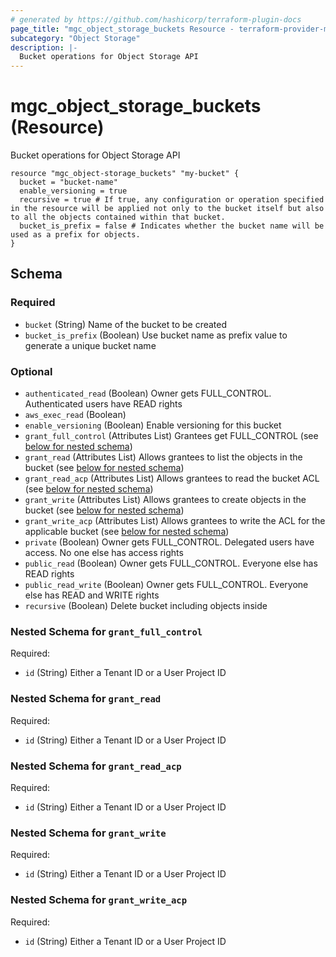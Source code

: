 ```yaml
---
# generated by https://github.com/hashicorp/terraform-plugin-docs
page_title: "mgc_object_storage_buckets Resource - terraform-provider-mgc"
subcategory: "Object Storage"
description: |-
  Bucket operations for Object Storage API
---
```


# mgc_object_storage_buckets (Resource)

Bucket operations for Object Storage API

```hcl
resource "mgc_object-storage_buckets" "my-bucket" {
  bucket = "bucket-name"
  enable_versioning = true
  recursive = true # If true, any configuration or operation specified in the resource will be applied not only to the bucket itself but also to all the objects contained within that bucket.
  bucket_is_prefix = false # Indicates whether the bucket name will be used as a prefix for objects.
}
```

<!-- schema generated by tfplugindocs -->
## Schema

### Required

- `bucket` (String) Name of the bucket to be created
- `bucket_is_prefix` (Boolean) Use bucket name as prefix value to generate a unique bucket name

### Optional

- `authenticated_read` (Boolean) Owner gets FULL_CONTROL. Authenticated users have READ rights
- `aws_exec_read` (Boolean)
- `enable_versioning` (Boolean) Enable versioning for this bucket
- `grant_full_control` (Attributes List) Grantees get FULL_CONTROL (see [below for nested schema](#nestedatt--grant_full_control))
- `grant_read` (Attributes List) Allows grantees to list the objects in the bucket (see [below for nested schema](#nestedatt--grant_read))
- `grant_read_acp` (Attributes List) Allows grantees to read the bucket ACL (see [below for nested schema](#nestedatt--grant_read_acp))
- `grant_write` (Attributes List) Allows grantees to create objects in the bucket (see [below for nested schema](#nestedatt--grant_write))
- `grant_write_acp` (Attributes List) Allows grantees to write the ACL for the applicable bucket (see [below for nested schema](#nestedatt--grant_write_acp))
- `private` (Boolean) Owner gets FULL_CONTROL. Delegated users have access. No one else has access rights
- `public_read` (Boolean) Owner gets FULL_CONTROL. Everyone else has READ rights
- `public_read_write` (Boolean) Owner gets FULL_CONTROL. Everyone else has READ and WRITE rights
- `recursive` (Boolean) Delete bucket including objects inside

<a id="nestedatt--grant_full_control"></a>

### Nested Schema for `grant_full_control`

Required:

- `id` (String) Either a Tenant ID or a User Project ID

<a id="nestedatt--grant_read"></a>

### Nested Schema for `grant_read`

Required:

- `id` (String) Either a Tenant ID or a User Project ID

<a id="nestedatt--grant_read_acp"></a>

### Nested Schema for `grant_read_acp`

Required:

- `id` (String) Either a Tenant ID or a User Project ID

<a id="nestedatt--grant_write"></a>

### Nested Schema for `grant_write`

Required:

- `id` (String) Either a Tenant ID or a User Project ID

<a id="nestedatt--grant_write_acp"></a>

### Nested Schema for `grant_write_acp`

Required:

- `id` (String) Either a Tenant ID or a User Project ID
